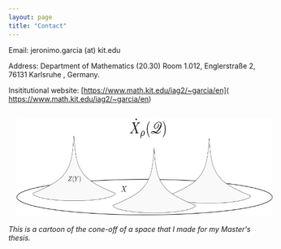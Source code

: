 ```yaml
---
layout: page
title: "Contact"
---
```


Email: jeronimo.garcia (at) kit.edu

Address: Department of Mathematics (20.30) Room 1.012, Englerstraße 2, 76131 Karlsruhe , Germany.

Insititutional website: [https://www.math.kit.edu/iag2/~garcia/en]( https://www.math.kit.edu/iag2/~garcia/en)

<img width="570" height="190" style="margin:16px;" src="ConeOff.png"> 
   <br>
    <em> This is a cartoon of the cone-off of a space that I made for my Master's thesis.</em>
